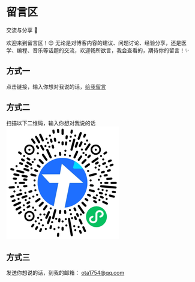 # 留言区

交流与分享 🌟

欢迎来到留言区！😊 无论是对博客内容的建议、问题讨论、经验分享，还是医学、编程、音乐等话题的交流，欢迎畅所欲言，我会查看的，期待你的留言！✨

## 方式一

点击链接，输入你想对我说的话，[给我留言](https://docs.qq.com/form/page/DWFp2THRDSGZwc3FL)

## 方式二

扫描以下二维码，输入你想对我说的话
<img src="./images/网站留言区.jpg" alt="留言二维码" style="zoom:50%;" />

## 方式三

发送你想说的话，到我的邮箱： ota1754@qq.com
